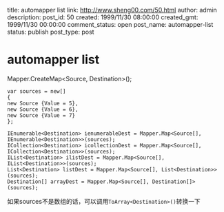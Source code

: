 title: automapper list
link: http://www.sheng00.com/50.html
author: admin
description: 
post_id: 50
created: 1999/11/30 08:00:00
created_gmt: 1999/11/30 00:00:00
comment_status: open
post_name: automapper-list
status: publish
post_type: post

# automapper list

Mapper.CreateMap<Source, Destination>();
    
    var sources = new[]
    {
    new Source {Value = 5},
    new Source {Value = 6},
    new Source {Value = 7}
    };
    
    IEnumerable<Destination> ienumerableDest = Mapper.Map<Source[], IEnumerable<Destination>>(sources);
    ICollection<Destination> icollectionDest = Mapper.Map<Source[], ICollection<Destination>>(sources);
    IList<Destination> ilistDest = Mapper.Map<Source[], IList<Destination>>(sources);
    List<Destination> listDest = Mapper.Map<Source[], List<Destination>>(sources);
    Destination[] arrayDest = Mapper.Map<Source[], Destination[]>(sources);
    

如果sources不是数组的话，可以调用`ToArray<Destination>()`转换一下